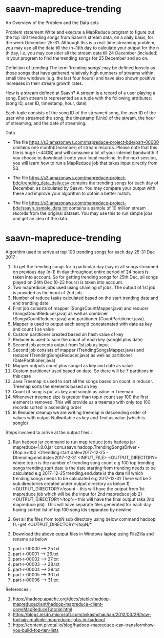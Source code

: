 # saavn-mapreduce-trending
An Overview of the Problem and the Data sets

Problem statement
Write and execute a MapReduce program to figure out the top 100 trending songs from Saavn’s stream data, on a daily basis, for the week December 25-31. Although this is a real-time streaming problem, you may use all the data till the (n−1)th day to calculate your output for the n th day, i.e. you may consider all the stream data till 24 December (included) in your program to find the trending songs for 25 December and so on.

Definition of trending
The term ‘trending songs’ may be defined loosely as those songs that have gathered relatively high numbers of streams within small time windows (e.g. the last four hours) and have also shown positive increases in their stream growth rates.

How is a stream defined at Saavn?
A stream is a record of a user playing a song. Each stream is represented as a tuple with the following attributes: (song ID, user ID, timestamp, hour, date)

Each tuple consists of the song ID of the streamed song, the user ID of the user who streamed the song, the timestamp (Unix) of the stream, the hour of streaming, and the date of streaming.

Data
- The file https://s3.amazonaws.com/mapreduce-project-bde/part-00000 contains one month(December) of stream records. Please note that this file is huge (~44GB) and will consume a lot of your internet bandwidth if you choose to download it onto your local machine. In the next session, you will learn how to run a MapReduce job that takes input directly from S3. 

- The file https://s3.amazonaws.com/mapreduce-project-bde/trending_data_daily.csv contains the trending songs for each day of December, as calculated by Saavn. You may compare your output with these and improve your algorithm to obtain a better match.

- The file https://s3.amazonaws.com/mapreduce-project-bde/saavn_sample_data.txt contains a sample of 10 million stream records from the original dataset. You may use this to run simple jobs and get an idea of the data.

# saavn-mapreduce-trending
Algorithm used to arrive at top 100 trending songs for each day 25-31 Dec 2017 :

1. To get the trending songs for a particular day (say n) all songs streamed on previous day (n-1) th day throughout entire period of 24 hours is taken into account. So for getting trending songs for 25th Dec, all songs played on 24th Dec (0-23 hours) is taken into account.
2. Two mapreduce jobs used using chaining of jobs. The output of 1st job is provided as the input of 2nd job.
3. Number of reduce tasks calculated based on the start trending date and end trending date
4. First job consists of mapper (SongsCountMapper.java) and reducer (SongsCountReducer.java) as well as combiner (SongsCountReducer.java) and partitioner (CountPartitioner.java).
5. Mapper is used to output each songId concatenated with date as key and count 1 as value
6. Custom partitioner created based on hash value of key
7. Reducer is used to sum the count of each key (songId plus date)
8. Second job accepts output from 1st job as input
9. Second job consists of mapper (TrendingSongsMapper.java) and reducer (TrendingSongsReducer.java) as well as partitioner (DatePartitioner.java)
10. Mapper outputs count plus songid as key and date as value
11. Custom partitioner used based on date. So there will be 7 partitions in this case
12. Java Treemap is used to sort all the songs based on count in reducer. Treemap sorts the elements based on key
13. Count of song is put as key and songId as value in Treemap
14. Whenever treemap size is greater than top.n count say 100 the first element is removed. This will provide us a treemap with only top 100 records sorted in ascending order
15. In Reducer cleanup we are writing treemap in descending order of values with output Nullwritable as key and Text as value (which is songId)

Steps involved to arrive at the output files :

1. Run hadoop jar command to run map reduce jobs
hadoop jar mapreduce-1.0.0.jar com.saavn.hadoop.TrendingSongsDriver -Dtop.n=100 -Dtrending.start.date=2017-12-25 -Dtrending.end.date=2017-12-31 <INPUT_FILE> <OUTPUT_DIRECTORY>
where
top.n is the number of trending song count e.g 100 top trending songs
trending.start.date is the date starting from trending needs to be calculated e.g 2017-12-25
trending.end.date is the date till which trending songs needs to be calculated e.g 2017-12-31
There will be 2 sub directories created under output directory as
below
          1) <OUTPUT_DIRECTORY>/count - this will have the output from 1st mapreduce job which will be the input for 2nd mapreduce job
          2) <OUTPUT_DIRECTORY>/topN - this will have the final output (aka 2nd mapreduce job). This will have separate files generated           for each day having sorted list of top 100 song Ids separated by newline

2. Get all the files from topN sub directory using below command hadoop fs -get <OUTPUT_DIRECTORY>/topN/*

3. Download the above output files in Windows laptop using FileZilla and rename as below
1) part-r-00000 --> 25.txt
2) part-r-00001 --> 26.txt
3) part-r-00002 --> 27.txt
4) part-r-00003 --> 28.txt
5) part-r-00004 --> 29.txt
6) part-r-00005 --> 30.txt
7) part-r-00006 --> 31.txt

References :
1) https://hadoop.apache.org/docs/stable/hadoop-mapreduceclient/hadoop-mapreduce-client-core/MapReduceTutorial.html
2) https://blogs.msdn.microsoft.com/avkashchauhan/2012/03/29/how-tochain-multiple-mapreduce-jobs-in-hadoop/
3) https://content.pivotal.io/blog/hadoop-mapreduce-can-transformhow-you-build-top-ten-lists
